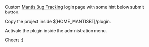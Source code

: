 Custom <a href="https://mantisbt.org">Mantis Bug Tracking</a> login page with some hint below submit button.

Copy the project inside $[HOME_MANTISBT]/plugin.

Activate the plugin inside the administration menu.

Cheers :)
